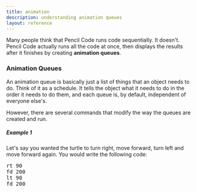 ```yaml
---
title: animation
description: understanding animation queues
layout: reference
---
```


Many people think that Pencil Code runs code sequentially. It doesn't. Pencil Code actually runs all the code at once, then displays the results after it finishes by creating **animation queues**. 

### Animation Queues

An animation queue is basically just a list of things that an object needs to do. Think of it as a schedule. It tells the object what it needs to do in the order it needs to do them, and each queue is, by default, independent of everyone else's. 

However, there are several commands that modify the way the queues are created and run. 

##### Example 1

Let's say you wanted the turtle to turn right, move forward, turn left and move forward again. You would write the following code: 

<pre class="jumbo">
rt 90
fd 200
lt 90
fd 200
</pre>
